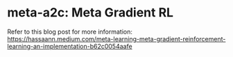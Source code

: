 # meta-a2c: Meta Gradient RL

Refer to this blog post for more information: https://hassaann.medium.com/meta-learning-meta-gradient-reinforcement-learning-an-implementation-b62c0054aafe